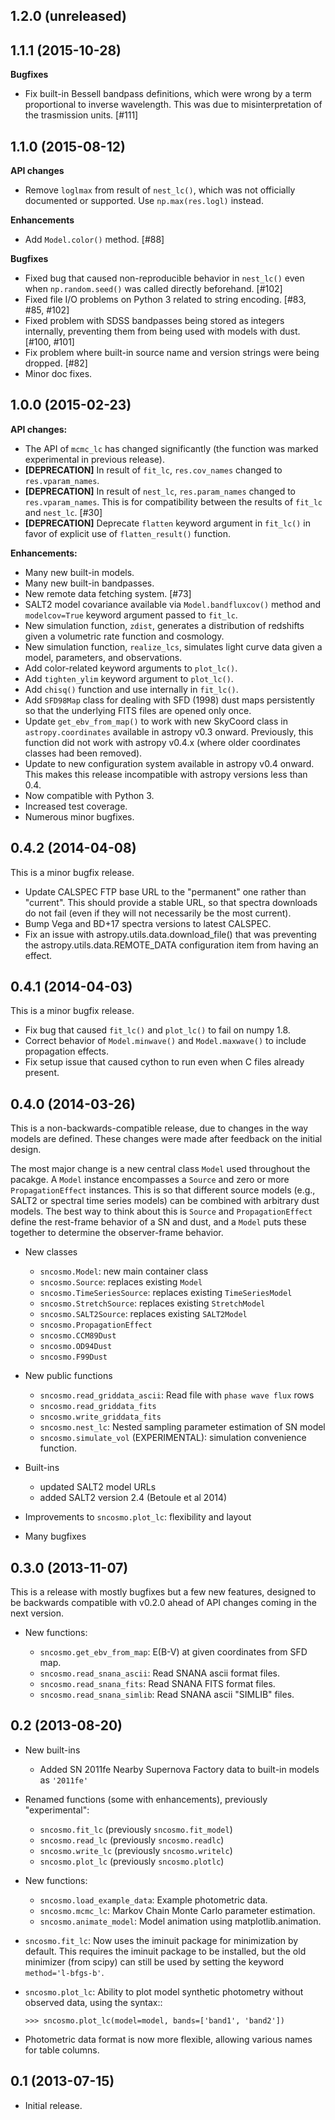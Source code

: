 1.2.0 (unreleased)
------------------

1.1.1 (2015-10-28)
------------------

**Bugfixes**

- Fix built-in Bessell bandpass definitions, which were wrong by a term
  proportional to inverse wavelength. This was due to misinterpretation
  of the trasmission units. [#111]


1.1.0 (2015-08-12)
------------------

**API changes**

- Remove `loglmax` from result of `nest_lc()`, which was not
  officially documented or supported. Use `np.max(res.logl)` instead.

**Enhancements**

- Add `Model.color()` method. [#88]

**Bugfixes**

- Fixed bug that caused non-reproducible behavior in `nest_lc()` even when
  `np.random.seed()` was called directly beforehand. [#102]
- Fixed file I/O problems on Python 3 related to string encoding.
  [#83, #85, #102]
- Fixed problem with SDSS bandpasses being stored as integers internally,
  preventing them from being used with models with dust. [#100, #101]
- Fix problem where built-in source name and version strings were being
  dropped. [#82]
- Minor doc fixes.

1.0.0 (2015-02-23)
------------------

**API changes:**

- The API of `mcmc_lc` has changed significantly (the function was marked
  experimental in previous release).
- **[DEPRECATION]** In result of `fit_lc`, `res.cov_names` changed to
  `res.vparam_names`.
- **[DEPRECATION]** In result of `nest_lc`, `res.param_names` changed to
  `res.vparam_names`. This is for compatibility between the results of `fit_lc` and `nest_lc`. [#30]
- **[DEPRECATION]** Deprecate `flatten` keyword argument in `fit_lc()` in
  favor of explicit use of `flatten_result()` function.


**Enhancements:**

- Many new built-in models.
- Many new built-in bandpasses.
- New remote data fetching system. [#73]
- SALT2 model covariance available via `Model.bandfluxcov()` method and
  `modelcov=True` keyword argument passed to `fit_lc`.
- New simulation function, `zdist`, generates a distribution of redshifts
  given a volumetric rate function and cosmology.
- New simulation function, `realize_lcs`, simulates light curve data given a
  model, parameters, and observations.
- Add color-related keyword arguments to `plot_lc()`.
- Add `tighten_ylim` keyword argument to `plot_lc()`.
- Add `chisq()` function and use internally in `fit_lc()`.
- Add `SFD98Map` class for dealing with SFD (1998) dust maps persistently so
  that the underlying FITS files are opened only once. 
- Update `get_ebv_from_map()` to work with new SkyCoord class in
  `astropy.coordinates` available in astropy v0.3 onward. Previously, this
  function did not work with astropy v0.4.x (where older coordinates classes
  had been removed).
- Update to new configuration system available in astropy v0.4 onward.
  This makes this release incompatible with astropy versions less than
  0.4.
- Now compatible with Python 3.
- Increased test coverage.
- Numerous minor bugfixes.


0.4.2 (2014-04-08)
------------------

This is a minor bugfix release.

- Update CALSPEC FTP base URL to the "permanent" one rather than "current".
  This should provide a stable URL, so that spectra downloads do not fail
  (even if they will not necessarily be the most current).
- Bump Vega and BD+17 spectra versions to latest CALSPEC.
- Fix an issue with astropy.utils.data.download_file() that was preventing
  the astropy.utils.data.REMOTE_DATA configuration item from having an
  effect.

0.4.1 (2014-04-03)
------------------

This is a minor bugfix release.

- Fix bug that caused `fit_lc()` and `plot_lc()` to fail on numpy 1.8.
- Correct behavior of `Model.minwave()` and `Model.maxwave()` to
  include propagation effects.
- Fix setup issue that caused cython to run even when C files already
  present.

0.4.0 (2014-03-26)
------------------

This is a non-backwards-compatible release, due to changes in the way
models are defined. These changes were made after feedback on the initial
design.

The most major change is a new central class `Model` used throughout
the pacakge. A `Model` instance encompasses a `Source` and zero or
more `PropagationEffect` instances. This is so that different
source models (e.g., SALT2 or spectral time series models) can be
combined with arbitrary dust models. The best way to think about this
is `Source` and `PropagationEffect` define the rest-frame behavior
of a SN and dust, and a `Model` puts these together to determine the
observer-frame behavior.

- New classes

  - `sncosmo.Model`: new main container class
  - `sncosmo.Source`: replaces existing `Model`
  - `sncosmo.TimeSeriesSource`: replaces existing `TimeSeriesModel`
  - `sncosmo.StretchSource`: replaces existing `StretchModel`
  - `sncosmo.SALT2Source`: replaces existing `SALT2Model`
  - `sncosmo.PropagationEffect`
  - `sncosmo.CCM89Dust`
  - `sncosmo.OD94Dust`
  - `sncosmo.F99Dust`

- New public functions

  - `sncosmo.read_griddata_ascii`: Read file with `phase wave flux` rows
  - `sncosmo.read_griddata_fits`
  - `sncosmo.write_griddata_fits`
  - `sncosmo.nest_lc`: Nested sampling parameter estimation of SN model
  - `sncosmo.simulate_vol` (EXPERIMENTAL): simulation convenience function.

- Built-ins

  - updated SALT2 model URLs
  - added SALT2 version 2.4 (Betoule et al 2014)

- Improvements to `sncosmo.plot_lc`: flexibility and layout

- Many bugfixes

0.3.0 (2013-11-07)
------------------

This is a release with mostly bugfixes but a few new features, designed to be
backwards compatible with v0.2.0 ahead of API changes coming in the next
version.

- New functions:

  - `sncosmo.get_ebv_from_map`: E(B-V) at given coordinates from SFD map. 
  - `sncosmo.read_snana_ascii`: Read SNANA ascii format files.
  - `sncosmo.read_snana_fits`: Read SNANA FITS format files.
  - `sncosmo.read_snana_simlib`: Read SNANA ascii "SIMLIB" files.

0.2 (2013-08-20)
----------------

- New built-ins

  - Added SN 2011fe Nearby Supernova Factory data to built-in models as
    `'2011fe'`

- Renamed functions (some with enhancements), previously "experimental":
  - `sncosmo.fit_lc` (previously `sncosmo.fit_model`)
  - `sncosmo.read_lc` (previously `sncosmo.readlc`)
  - `sncosmo.write_lc` (previously `sncosmo.writelc`)
  - `sncosmo.plot_lc` (previously `sncosmo.plotlc`)

- New functions:

  - `sncosmo.load_example_data`: Example photometric data.
  - `sncosmo.mcmc_lc`: Markov Chain Monte Carlo parameter estimation.
  - `sncosmo.animate_model`: Model animation using matplotlib.animation.

- `sncosmo.fit_lc`: Now uses the iminuit package for minimization by
  default. This requires the iminuit package to be installed, but the
  old minimizer (from scipy) can still be used by setting the keyword
  `method='l-bfgs-b'`.

- `sncosmo.plot_lc`: Ability to plot model synthetic photometry
  without observed data, using the syntax::
  ```
  >>> sncosmo.plot_lc(model=model, bands=['band1', 'band2'])
  ```

- Photometric data format is now more flexible, allowing various names
  for table columns.


0.1 (2013-07-15)
----------------

- Initial release.
